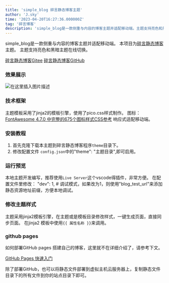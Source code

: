 ```yaml
---
title: 'simple_blog 碎言静态博客主题'
author: 'J.sky'
time: '2023-04-20T16:27:36.000000Z'
tag: '碎言博客'
description: 'simple_blog是一款侧重与内容的博客主题并适配移动端。主题支持亮色和黑暗主题在线切换。'
---
```


simple_blog是一款侧重与内容的博客主题并适配移动端。
本项目为[碎言静态博客](https://github.com/bosichong/suiyan.git)主题。
主题支持亮色和黑暗主题在线切换。

[碎言静态博客Gitee](https://gitee.com/J_Sky/suiyan)
[碎言静态博客GitHub](https://github.com/bosichong/suiyan.git)

### 效果展示

![在这里插入图片描述](https://suiyan.cc/assets/images/2023/0423-011.jpg)

### 技术框架

主题模板采用了jinja2的模板引擎，使用了pico.css样式制作。
图标：[FontAwesome 4.7.0 中完整的675个图标样式CSS参考](https://9iphp.com/fa-icons)
响应式适配移动端。


### 安装教程

1. 首先克隆下载本主题到碎言静态博客程序`theme`目录下。
2. 修改配置文件 `config.json`中的"theme": "主题目录",即可启用。


### 运行预览

本地主题开发编写，推荐使用`Live Server`这个vscode得插件，非常方便。
在配置文件里修改：
"dev": 1,  # 调试模式，如果改为1，则使用"blog_test_url"来添加静态资源地址前缀，方便本地调试。

### 修改主题样式

主题采用jinja2模板引擎，在主题或是模板目录修改样式，一键生成页面，直接同步页面。
在jinja2 模板中使用`{{ 属性名称 }}`来调用。

### github pages

如何部署GitHub pages 搭建自己的博客，这里就不在详细介绍了，请参考下文。

[GitHub Pages 快速入门](https://docs.github.com/zh/pages/quickstart)

除了部署GitHub，也可以将静态文件部署到虚拟主机云服务器上，复制静态文件目录下的所有文件到你的站点目录下即可。

